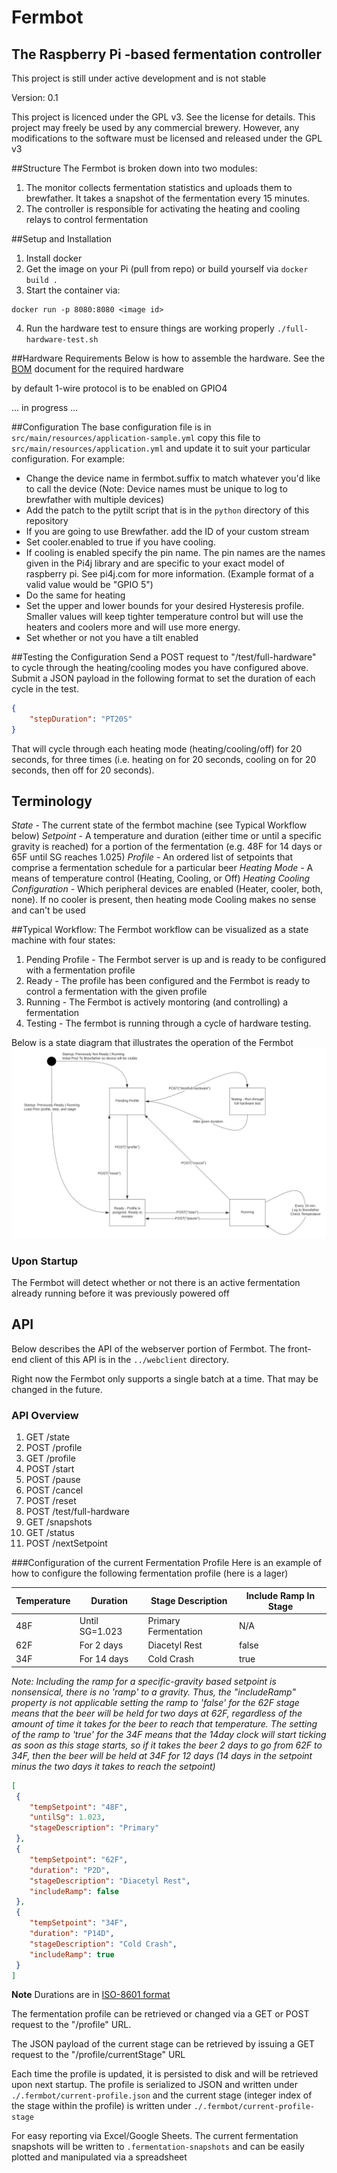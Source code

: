 # Fermbot
## The Raspberry Pi -based fermentation controller

This project is still under active development and is not stable

Version: 0.1

This project is licenced under the GPL v3. See the license for details. This project may freely be used by any commercial
brewery. However, any modifications to the software must be licensed and released under the GPL v3

##Structure
The Fermbot is broken down into two modules:
1. The monitor collects fermentation statistics and uploads them to brewfather. It takes a snapshot of the fermentation
   every 15 minutes.
2. The controller is responsible for activating the heating and cooling relays to control fermentation

##Setup and Installation
1. Install docker
2. Get the image on your Pi (pull from repo) or build yourself via `docker build .`
3. Start the container via:
```
docker run -p 8080:8080 <image id>
```
4. Run the hardware test to ensure things are working properly `./full-hardware-test.sh`


##Hardware Requirements
Below is how to assemble the hardware. See the [BOM](BOM.md) document for the required hardware

by default 1-wire protocol is to be enabled on GPIO4

... in progress ...

##Configuration
The base configuration file is in `src/main/resources/application-sample.yml` copy this file to `src/main/resources/application.yml` and update it to suit your particular configuration. For example:
- Change the device name in fermbot.suffix to match whatever you'd like to call the device (Note: Device names must be unique to log to brewfather with multiple devices)
- Add the patch to the pytilt script that is in the `python` directory of this repository
- If you are going to use Brewfather. add the ID of your custom stream
- Set cooler.enabled to true if you have cooling.
- If cooling is enabled specify the pin name. The pin names are the names given in the Pi4j library and are specific to your exact model of raspberry pi. See pi4j.com for more information. (Example format of a valid value would be "GPIO 5")
- Do the same for heating
- Set the upper and lower bounds for your desired Hysteresis profile. Smaller values will keep tighter temperature control but will use the heaters and coolers more and will use more energy.
- Set whether or not you have a tilt enabled

##Testing the Configuration
Send a POST request to "/test/full-hardware" to cycle through the heating/cooling modes you have configured above. Submit a JSON payload in the following format to set the duration of each cycle in the test.
```json
{
    "stepDuration": "PT20S"
}
```

That will cycle through each heating mode (heating/cooling/off) for 20 seconds, for three times (i.e. heating on for 20 seconds, cooling on for 20 seconds, then off for 20 seconds).

## Terminology
*State* - The current state of the fermbot machine (see Typical Workflow below)
*Setpoint* - A temperature and duration (either time or until a specific gravity is reached) for a portion of the fermentation (e.g. 48F for 14 days or 65F until SG reaches 1.025)
*Profile* - An ordered list of setpoints that comprise a fermentation schedule for a particular beer
*Heating Mode* - A means of temperature control (Heating, Cooling, or Off)
*Heating Cooling Configuration* - Which peripheral devices are enabled (Heater, cooler, both, none). If no cooler is present, then heating mode Cooling makes no sense and can't be used

##Typical Workflow:
The Fermbot workflow can be visualized as a state machine with four states:
1. Pending Profile - The Fermbot server is up and is ready to be configured with a fermentation profile
2. Ready - The profile has been configured and the Fermbot is ready to control a fermentation with the given profile
3. Running - The Fermbot is actively montoring (and controlling) a fermentation
4. Testing - The fermbot is running through a cycle of hardware testing.

Below is a state diagram that illustrates the operation of the Fermbot
![Alt text](fermbot-state-diagram.svg)

### Upon Startup
The Fermbot will detect whether or not there is an active fermentation already running before it was previously powered off

## API
Below describes the API of the webserver portion of Fermbot. The front-end client of this API is in the `../webclient` directory.

Right now the Fermbot only supports a single batch at a time. That may be changed in the future.

### API Overview
1. GET /state
2. POST /profile
3. GET /profile
4. POST /start
5. POST /pause
6. POST /cancel
7. POST /reset
8. POST /test/full-hardware
9. GET /snapshots
10. GET /status
11. POST /nextSetpoint


###Configuration of the current Fermentation Profile
Here is an example of how to configure the following fermentation profile (here is a lager)

|Temperature |Duration        |Stage Description   |Include Ramp In Stage |
|------------|----------------|--------------------|----------------------|
|48F         |Until SG=1.023  |Primary Fermentation|N/A                   |
|62F         |For 2 days      |Diacetyl Rest       |false                 |
|34F         |For 14 days     |Cold Crash          |true                  |

*Note: Including the ramp for a specific-gravity based setpoint is nonsensical, there is no 'ramp' to a gravity. Thus, the "includeRamp" property is not applicable
setting the ramp to 'false' for the 62F stage means that the beer will be held for two days at 62F, regardless of the amount of time it takes for the beer to reach that temperature.
The setting of the ramp to 'true' for the 34F means that the 14day clock will start ticking as soon as this stage starts, so if it takes the beer 2 days to go from 62F to 34F, then
the beer will be held at 34F for 12 days (14 days in the setpoint minus the two days it takes to reach the setpoint)*

```json
[
 {
	"tempSetpoint": "48F",
	"untilSg": 1.023,
	"stageDescription": "Primary"
 },
 {
	"tempSetpoint": "62F",
	"duration": "P2D", 
	"stageDescription": "Diacetyl Rest",
	"includeRamp": false 
 },
 {
	"tempSetpoint": "34F",
	"duration": "P14D",
	"stageDescription": "Cold Crash",
	"includeRamp": true
 }
]
```
**Note** Durations are in [ISO-8601 format]("https://www.digi.com/resources/documentation/digidocs/90001437-13/reference/r_iso_8601_duration_format.htm")

The fermentation profile can be retrieved or changed via a GET or POST request to the "/profile" URL.

The JSON payload of the current stage can be retrieved by issuing a GET request to the "/profile/currentStage" URL

Each time the profile is updated, it is persisted to disk and will be retrieved upon next startup. The profile is serialized to JSON and written under 
`./.fermbot/current-profile.json` and the current stage (integer index of the stage within the profile) is written under
`./.fermbot/current-profile-stage`

For easy reporting via Excel/Google Sheets. The current fermentation snapshots will be written to `.fermentation-snapshots` and can be easily plotted and manipulated via a spreadsheet
